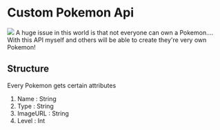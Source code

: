 # Custom Pokemon Api
![](https://o.aolcdn.com/images/dims?quality=85&image_uri=http://o.aolcdn.com/hss/storage/midas/6623d5a6ae583f81ee3515b6b3615c7f/204855766/landscape-1456483171-pokemon2.jpg&client=amp-blogside-v2&signature=a66341cc83efebc3c63cadf0db972d9a16e1b05d)
A huge issue in this world is that not everyone can own a Pokemon.... With this API myself and others will be able to create they're very own Pokemon!

## Structure

Every Pokemon gets certain attributes

 1. Name : String
 2. Type : String
 3. ImageURL : String
 4. Level : Int
